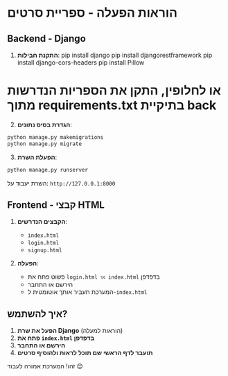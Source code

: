 # הוראות הפעלה - ספריית סרטים

## Backend - Django

1. **התקנת חבילות**:
pip install django
pip install djangorestframework
pip install django-cors-headers
pip install Pillow
# או לחלופין, התקן את הספריות הנדרשות מתוך requirements.txt בתיקיית back

2. **הגדרת בסיס נתונים**:
```bash
python manage.py makemigrations
python manage.py migrate
```

3. **הפעלת השרת**:
```bash
python manage.py runserver
```

השרת יעבוד על: `http://127.0.0.1:8000`

## Frontend - קבצי HTML

1. **הקבצים הנדרשים**:
   - `index.html`
   - `login.html`
   - `signup.html`

2. **הפעלה**:
   - פשוט פתח את `login.html או index.html` בדפדפן
   - הירשם או התחבר
   - המערכת תעביר אותך אוטומטית ל-`index.html`

## איך להשתמש?

1. **הפעל את שרת Django** (הוראות למעלה)
2. **פתח את `index.html` בדפדפן**
3. **הירשם או התחבר**
4. **תועבר לדף הראשי שם תוכל לראות ולהוסיף סרטים**

זהו! המערכת אמורה לעבוד 😊
